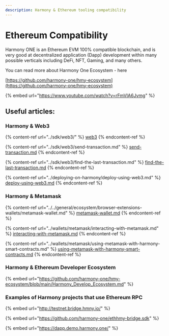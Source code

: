 ```yaml
---
description: Harmony & Ethereum tooling compatibility
---
```


# Ethereum Compatibility

Harmony ONE is an Ethereum EVM 100% compatible blockchain, and is very good at decentralized application (Dapp) development within many possible verticals including DeFi, NFT, Gaming, and many others.

You can read more about Harmony One Ecosystem - here

[https://github.com/harmony-one/hmy-ecosystem](https://github.com/harmony-one/hmy-ecosystem)

{% embed url="https://www.youtube.com/watch?v=rFmVIA6Jvmg" %}



## Useful articles:

### Harmony & Web3

{% content-ref url="../sdk/web3/" %}
[web3](../sdk/web3/)
{% endcontent-ref %}

{% content-ref url="../sdk/web3/send-transaction.md" %}
[send-transaction.md](../sdk/web3/send-transaction.md)
{% endcontent-ref %}

{% content-ref url="../sdk/web3/find-the-last-transaction.md" %}
[find-the-last-transaction.md](../sdk/web3/find-the-last-transaction.md)
{% endcontent-ref %}

{% content-ref url="../deploying-on-harmony/deploy-using-web3.md" %}
[deploy-using-web3.md](../deploying-on-harmony/deploy-using-web3.md)
{% endcontent-ref %}

### Harmony & Metamask

{% content-ref url="../../general/ecosystem/browser-extensions-wallets/metamask-wallet.md" %}
[metamask-wallet.md](../../general/ecosystem/browser-extensions-wallets/metamask-wallet.md)
{% endcontent-ref %}

{% content-ref url="../wallets/metamask/interacting-with-metamask.md" %}
[interacting-with-metamask.md](../wallets/metamask/interacting-with-metamask.md)
{% endcontent-ref %}

{% content-ref url="../wallets/metamask/using-metamask-with-harmony-smart-contracts.md" %}
[using-metamask-with-harmony-smart-contracts.md](../wallets/metamask/using-metamask-with-harmony-smart-contracts.md)
{% endcontent-ref %}

### Harmony & Ethereum Developer Ecosystem

{% embed url="https://github.com/harmony-one/hmy-ecosystem/blob/main/Harmony_Develop_Ecosystem.md" %}

### Examples of Harmony projects that use Ethereum RPC

{% embed url="http://testnet.bridge.hmny.io/" %}

{% embed url="https://github.com/harmony-one/ethhmy-bridge.sdk" %}

{% embed url="https://dapp.demo.harmony.one/" %}
